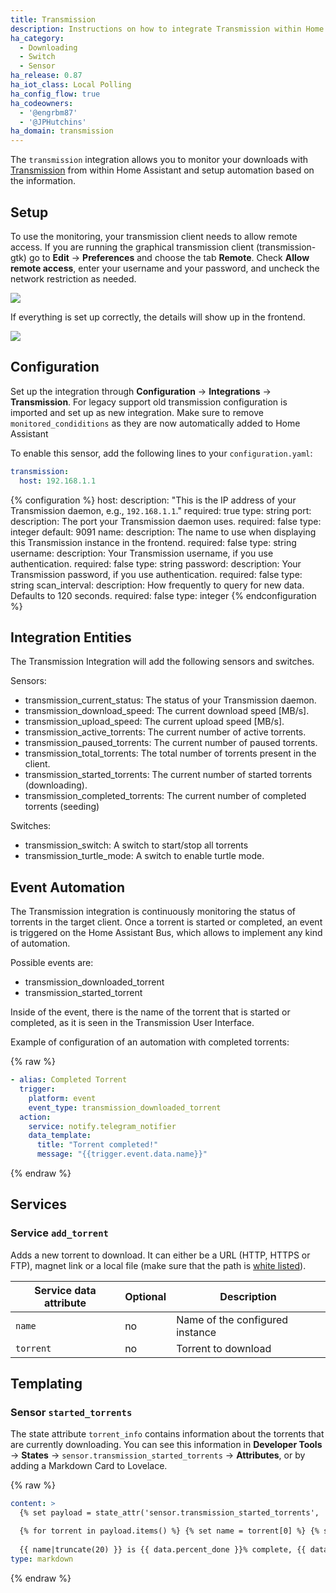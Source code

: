 ```yaml
---
title: Transmission
description: Instructions on how to integrate Transmission within Home Assistant.
ha_category:
  - Downloading
  - Switch
  - Sensor
ha_release: 0.87
ha_iot_class: Local Polling
ha_config_flow: true
ha_codeowners:
  - '@engrbm87'
  - '@JPHutchins'
ha_domain: transmission
---
```


The `transmission` integration allows you to monitor your downloads with [Transmission](https://www.transmissionbt.com/) from within Home Assistant and setup automation based on the information.

## Setup

To use the monitoring, your transmission client needs to allow remote access. If you are running the graphical transmission client (transmission-gtk) go to **Edit** -> **Preferences** and choose the tab **Remote**. Check **Allow remote access**, enter your username and your password, and uncheck the network restriction as needed.

<p class='img'>
  <img src='{{site_root}}/images/integrations/transmission/transmission_perf.png' />
</p>

If everything is set up correctly, the details will show up in the frontend.

<p class='img'>
  <img src='{{site_root}}/images/integrations/transmission/transmission.png' />
</p>

## Configuration

Set up the integration through **Configuration** -> **Integrations** -> **Transmission**. For legacy support old transmission configuration is imported and set up as new integration. Make sure to remove `monitored_condiditions` as they are now automatically added to Home Assistant

To enable this sensor, add the following lines to your `configuration.yaml`:

```yaml
transmission:
  host: 192.168.1.1
```

{% configuration %}
host:
  description: "This is the IP address of your Transmission daemon, e.g., `192.168.1.1`."
  required: true
  type: string
port:
  description: The port your Transmission daemon uses.
  required: false
  type: integer
  default: 9091
name:
  description: The name to use when displaying this Transmission instance in the frontend.
  required: false
  type: string
username:
  description: Your Transmission username, if you use authentication.
  required: false
  type: string
password:
  description: Your Transmission password, if you use authentication.
  required: false
  type: string
scan_interval:
  description: How frequently to query for new data. Defaults to 120 seconds.
  required: false
  type: integer
{% endconfiguration %}
  
## Integration Entities

The Transmission Integration will add the following sensors and switches.

Sensors:
- transmission_current_status: The status of your Transmission daemon.
- transmission_download_speed: The current download speed [MB/s].
- transmission_upload_speed: The current upload speed [MB/s].
- transmission_active_torrents: The current number of active torrents.
- transmission_paused_torrents: The current number of paused torrents.
- transmission_total_torrents: The total number of torrents present in the client.
- transmission_started_torrents: The current number of started torrents (downloading).
- transmission_completed_torrents: The current number of completed torrents (seeding)

Switches:
- transmission_switch: A switch to start/stop all torrents
- transmission_turtle_mode: A switch to enable turtle mode.


## Event Automation

The Transmission integration is continuously monitoring the status of torrents in the target client. Once a torrent is started or completed, an event is triggered on the Home Assistant Bus, which allows to implement any kind of automation.

Possible events are:

- transmission_downloaded_torrent
- transmission_started_torrent

Inside of the event, there is the name of the torrent that is started or completed, as it is seen in the Transmission User Interface.

Example of configuration of an automation with completed torrents:

{% raw %}
```yaml
- alias: Completed Torrent
  trigger:
    platform: event
    event_type: transmission_downloaded_torrent
  action:
    service: notify.telegram_notifier
    data_template:
      title: "Torrent completed!"
      message: "{{trigger.event.data.name}}"
```
{% endraw %}

## Services

### Service `add_torrent`

Adds a new torrent to download. It can either be a URL (HTTP, HTTPS or FTP), magnet link or a local file (make sure that the path is [white listed](/docs/configuration/basic/#whitelist_external_dirs)).

| Service data attribute | Optional | Description |
| ---------------------- | -------- | ----------- |
| `name`    | no | Name of the configured instance
| `torrent` | no | Torrent to download


## Templating

### Sensor `started_torrents`

The state attribute `torrent_info` contains information about the torrents that are currently downloading. You can see this information in **Developer Tools** -> **States** -> `sensor.transmission_started_torrents` -> **Attributes**, or by adding a Markdown Card to Lovelace.

{% raw %}
```yaml
content: >
  {% set payload = state_attr('sensor.transmission_started_torrents', 'torrent_info') %}

  {% for torrent in payload.items() %} {% set name = torrent[0] %} {% set data = torrent[1] %}
  
  {{ name|truncate(20) }} is {{ data.percent_done }}% complete, {{ data.eta }} remaining {% endfor %}
type: markdown
```
{% endraw %}
